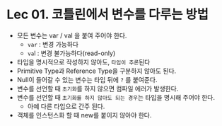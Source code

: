 # Lec 01. 코틀린에서 변수를 다루는 방법

- 모든 변수는 var / val 을 붙여 주어야 한다.
  - `var` : 변경 가능하다
  - `va`l : 변경 불가능하다(read-only)
- 타입을 명시적으로 작성하지 않아도, `타입이 추론`된다
- Primitive Type과 Reference Type을 구분하지 않아도 된다.
- Null이 들어갈 수 있는 변수는 타입 뒤에 `?` 를 붙여준다.
- 변수를 선언할 때 `초기화`를 하지 않으면 컴파일 에러가 발생한다.
- 변수를 선언할 때 `초기화를 하지 않아도 되는 경우`는 타입을 명시해 주어야 한다.
  - 아예 다른 타입으로 간주 된다.
- 객체를 인스턴스화 할 때 new를 붙이지 않아야 한다.